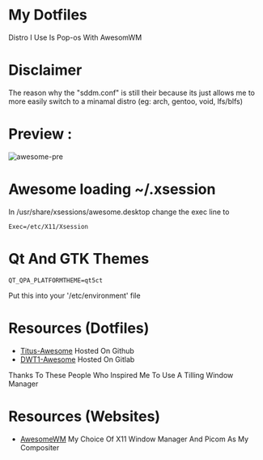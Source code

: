 # My Dotfiles
Distro I Use Is Pop-os With AwesomWM

# Disclaimer
The reason why the "sddm.conf" is still their because its just allows me to more easily switch to a minamal distro (eg: arch, gentoo, void, lfs/blfs)

# Preview : 
![awesome-pre](https://user-images.githubusercontent.com/100316787/231321088-8859b63a-339e-401e-a769-6a14dffa26ea.png)

# Awesome loading ~/.xsession
In /usr/share/xsessions/awesome.desktop change the exec line to
```
Exec=/etc/X11/Xsession
```

# Qt And GTK Themes
```
QT_QPA_PLATFORMTHEME=qt5ct 
```
Put this into your '/etc/environment' file

# Resources (Dotfiles)
- [Titus-Awesome](https://github.com/ChrisTitusTech/titus-awesome) Hosted On Github
- [DWT1-Awesome](https://gitlab.com/dwt1/dotfiles/-/tree/master/.config/awesome) Hosted On Gitlab

Thanks To These People Who Inspired Me To Use A Tilling Window Manager

# Resources (Websites)
- [AwesomeWM](https://awesomewm.org/) My Choice Of X11 Window Manager And Picom As My Compositer
